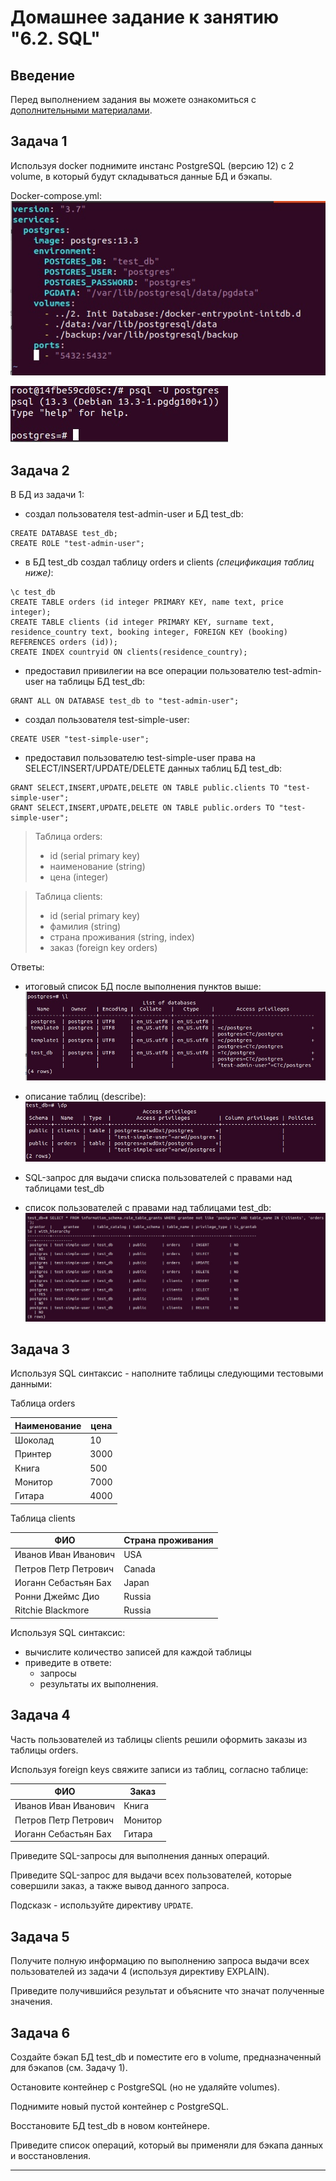 # Домашнее задание к занятию "6.2. SQL"

## Введение

Перед выполнением задания вы можете ознакомиться с 
[дополнительными материалами](https://github.com/netology-code/virt-homeworks/tree/master/additional/README.md).

## Задача 1

Используя docker поднимите инстанс PostgreSQL (версию 12) c 2 volume, 
в который будут складываться данные БД и бэкапы.

Docker-compose.yml:  
![dc](./img/docker_compose_psg.jpg)  
  
![psg1](./img/pgs_auth.jpg)

## Задача 2

В БД из задачи 1:  
- создал пользователя test-admin-user и БД test_db:  
```
CREATE DATABASE test_db;
CREATE ROLE "test-admin-user";
```
 
- в БД test_db создал таблицу orders и clients *(спeцификация таблиц ниже)*:  
```
\c test_db
CREATE TABLE orders (id integer PRIMARY KEY, name text, price integer);
CREATE TABLE clients (id integer PRIMARY KEY, surname text, residence_country text, booking integer, FOREIGN KEY (booking) REFERENCES orders (id));
CREATE INDEX countryid ON clients(residence_country); 
```
- предоставил привилегии на все операции пользователю test-admin-user на таблицы БД test_db:
```
GRANT ALL ON DATABASE test_db to "test-admin-user";
```
- создал пользователя test-simple-user:  
```
CREATE USER "test-simple-user";
```
- предоставил пользователю test-simple-user права на SELECT/INSERT/UPDATE/DELETE данных таблиц БД test_db:
```
GRANT SELECT,INSERT,UPDATE,DELETE ON TABLE public.clients TO "test-simple-user";
GRANT SELECT,INSERT,UPDATE,DELETE ON TABLE public.orders TO "test-simple-user";
```
> Таблица orders:
> - id (serial primary key)
> - наименование (string)
> - цена (integer)

> Таблица clients:
> - id (serial primary key)
> - фамилия (string)
> - страна проживания (string, index)
> - заказ (foreign key orders)

Ответы:
- итоговый список БД после выполнения пунктов выше:  
![psg2](./img/psg_db.jpg)  

- описание таблиц (describe):  
![psg5](./img/psg_table.jpg)  

- SQL-запрос для выдачи списка пользователей с правами над таблицами test_db  
- список пользователей с правами над таблицами test_db:  
![psg4](./img/psg_db_user_schema.jpg)  

## Задача 3

Используя SQL синтаксис - наполните таблицы следующими тестовыми данными:

Таблица orders

|Наименование|цена|
|------------|----|
|Шоколад| 10 |
|Принтер| 3000 |
|Книга| 500 |
|Монитор| 7000|
|Гитара| 4000|

Таблица clients

|ФИО|Страна проживания|
|------------|----|
|Иванов Иван Иванович| USA |
|Петров Петр Петрович| Canada |
|Иоганн Себастьян Бах| Japan |
|Ронни Джеймс Дио| Russia|
|Ritchie Blackmore| Russia|

Используя SQL синтаксис:
- вычислите количество записей для каждой таблицы 
- приведите в ответе:
    - запросы 
    - результаты их выполнения.

## Задача 4

Часть пользователей из таблицы clients решили оформить заказы из таблицы orders.

Используя foreign keys свяжите записи из таблиц, согласно таблице:

|ФИО|Заказ|
|------------|----|
|Иванов Иван Иванович| Книга |
|Петров Петр Петрович| Монитор |
|Иоганн Себастьян Бах| Гитара |

Приведите SQL-запросы для выполнения данных операций.

Приведите SQL-запрос для выдачи всех пользователей, которые совершили заказ, а также вывод данного запроса.
 
Подсказк - используйте директиву `UPDATE`.

## Задача 5

Получите полную информацию по выполнению запроса выдачи всех пользователей из задачи 4 
(используя директиву EXPLAIN).

Приведите получившийся результат и объясните что значат полученные значения.

## Задача 6

Создайте бэкап БД test_db и поместите его в volume, предназначенный для бэкапов (см. Задачу 1).

Остановите контейнер с PostgreSQL (но не удаляйте volumes).

Поднимите новый пустой контейнер с PostgreSQL.

Восстановите БД test_db в новом контейнере.

Приведите список операций, который вы применяли для бэкапа данных и восстановления. 

---
